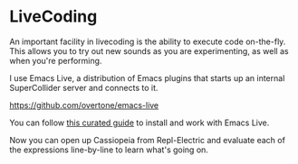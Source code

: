 LiveCoding
==========

An important facility in livecoding is the ability to execute code on-the-fly.
This allows you to try out new sounds as you are experimenting, as well as when you're performing.

I use Emacs Live, a distribution of Emacs plugins that starts up an internal SuperCollider server and connects to it.

https://github.com/overtone/emacs-live

You can follow [this curated guide](http://overtone.github.com/emacs-live) to install and work with Emacs Live.

Now you can open up Cassiopeia from Repl-Electric and evaluate each of the expressions line-by-line to learn what's going on.

